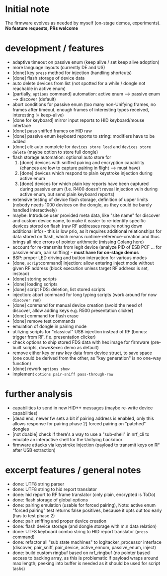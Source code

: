 # Initial note

The firmware evolves as needed by myself (on-stage demos, experiments). **No feature requests, PRs welcome**

# development / features
- adaptive timeout on passive enum (keep alive / set keep alive adoption)
- more language layouts (currently DE and US)
- [done] key `press` method for injection (handling shortcuts)
- [done] flash storage of device data
- auto delete devices from list (not spotted for a while / dongle not reachable in active enum)
- [partially, `options` command] automation: active enum --> passive enum --> discover (default)
- abort conditions for passive enum (too many non-Unifying frames, no frames after timeout, enough frames of interesting types received, interesting != keep-alive)
- [done for keyboard] mirror input reports to HID keyboard/mouse interface
- [done] pass sniffed frames on HID raw
- [done] passive enum keyboard reports to string: modifiers have to be added
- [done] cli: auto complete for `devices store load` and `devices store delete` (maybe option to store full dongle)
- flash storage automation: optional auto store for
    1) [done] devices with sniffed pairing and encryption capability (chances are low to capture pairing in flight --> must have)
    2) [done] devices which respond to plain keystroke injection during active enum
    3) [done] devices for which plain key reports have been captured during passive enum (f.e. R400 doesn't reveal injection vuln during active enum, but send plain keyboard reports)
- extensive testing of device flash storage, definition of upper limits (nobody needs 1000 devices on the dongle, as they could be barely handled interactively)
- maybe: Introduce user provided meta data, like "site name" for discover and custom device name, to make it easier to re-identify specific devices stored on flash
(raw RF addresses require noting down additional info) - this is low prio, as it requires additional relationships for data stored on flash, which means runtime-reference-creation
and thus brings all nice errors of pointer arithmetic (missing Golang here)
- account for re-transmits from legit device (analyze PID of ESB PCF ... for passive enum, pair sniffing) - **must have for on-stage demos**
- BSP: proper LED driving and button interaction for various modes
- [done, `script`command] injection: allow entering inject mode without given RF address (block execution unless target RF address is set, instead)
- [done] storing scripts
- [done] loading scripts
- [done] script FDS: deletion, list stored scripts
- injection: abort command for long typing scripts (work around for now `discover run`)
- [done] command for manual device creation (avoid the need of discover, allow adding keys e.g. R500 presentation clicker)
- [done] command for flash erase
- [done] remove test commands
- emulation of dongle in pairing mode
- utilizing scripts for "classical" USB injection instead of RF (bonus: trigger from RF, f.e. presentation clicker)
- check options to ship stored FDS data with hex image for firmware (pre-built scripts, down&exec demo as default)
- remove either key or raw key data from device struct, to save space (one could be derived from the other, as "key generation" is no one-way function)
- [done] rework `options show`
- implement `options pair-sniff pass-through-raw`

# further analysis
- capabilities to send in new HID++ messages (maybe re-write device capabilities)
- [dead end, newer fw sets a bit if pairing address is enabled, only this allows response for pairing phase 2] forced pairing on "patched" dongles
- [not doable] check if there's a way to use a "sub-shell" in nrf_cli to emulate an interactive shell for the Unifying backdoor
- firmware attacks via keystroke injection (payload to transmit keys on RF after USB extraction)

# excerpt features / general notes
- done: UTF8 string parser
- done: UTF8 string to hid report translator
- done: hid report to RF frame translator (only plain, encrypted is ToDo)
- done: flash storage of global options
- done: pairing emulation (usable for forced pairing), Note: active enum "forced pairing" test returns false positives, because it opts out too early (has to test phase 2)
- done: pair sniffing and proper device creation
- done: flash device storage (and dongle storage with m:n data relation)
- done: UTF8 keyboard combo string to HID report translator (`press` command)
- done: refactor all "sub state machines" to logitacker_processor interface (discover, pair_sniff, pair_device, active_ennum, passive_enum, inject)
- done: build custom ringbuf based on nrf_ringbuf (no pointer based access to backing array, as this is problematic if
payload wraps around max length; peeking into buffer is needed as it should be used for script tasks)
